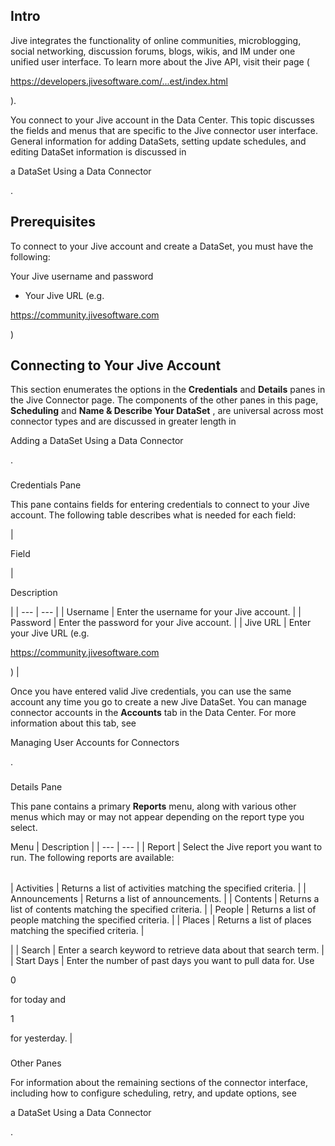

Intro
-------

Jive integrates the functionality of online communities, microblogging, social networking, discussion forums, blogs, wikis, and IM under one unified user interface. To learn more about the Jive API, visit their page (

https://developers.jivesoftware.com/...est/index.html

).


 You connect to your Jive account in the Data Center. This topic discusses the fields and menus that are specific to the Jive connector user interface. General information for adding DataSets, setting update schedules, and editing DataSet information is discussed in

a DataSet Using a Data Connector

.


 Prerequisites
---------------

To connect to your Jive account and create a DataSet, you must have the following:

 Your Jive username and password
* Your Jive URL (e.g.


 https://community.jivesoftware.com


 )

Connecting to Your Jive Account
---------------------------------


 This section enumerates the options in the
 **Credentials**
 and
 **Details**
 panes in the Jive Connector page. The components of the other panes in this page,
 **Scheduling**
 and
 **Name & Describe Your DataSet**
 , are universal across most connector types and are discussed in greater length in

Adding a DataSet Using a Data Connector

.


###

Credentials Pane


 This pane contains fields for entering credentials to connect to your Jive account. The following table describes what is needed for each field:


|

Field

|

Description

|
| --- | --- |
|
 Username
  |
 Enter the username for your Jive account.
  |
|
 Password
  |
 Enter the password for your Jive account.
  |
|
 Jive URL
  |
 Enter your Jive URL (e.g.


 https://community.jivesoftware.com


 )
  |


 Once you have entered valid Jive credentials, you can use the same account any time you go to create a new Jive DataSet. You can manage connector accounts in the
 **Accounts**
 tab in the Data Center. For more information about this tab, see

Managing User Accounts for Connectors

.


###
 Details Pane

This pane contains a primary
 **Reports**
 menu, along with various other menus which may or may not appear depending on the report type you select.


 Menu
  |
 Description
  |
| --- | --- |
|
 Report
  |
 Select the Jive report you want to run. The following reports are available:


|  |  |
| --- | --- |
|
 Activities
  |
 Returns a list of activities matching the specified criteria.
  |
|
 Announcements
  |
 Returns a list of announcements.
  |
|
 Contents
  |
 Returns a list of contents matching the specified criteria.
  |
|
 People
  |
 Returns a list of people matching the specified criteria.
  |
|
 Places
  |
 Returns a list of places matching the specified criteria.
  |

|
|
 Search
  |
 Enter a search keyword to retrieve data about that search term.
  |
|
 Start Days
  |
 Enter the number of past days you want to pull data for. Use

0

for today and

1

for yesterday.
  |


###
 Other Panes

For information about the remaining sections of the connector interface, including how to configure scheduling, retry, and update options, see

a DataSet Using a Data Connector

.


